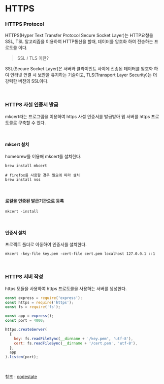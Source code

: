 # HTTPS

### HTTPS Protocol
HTTPS(Hyper Text Transfer Protocol Secure Socket Layer)는 HTTP요청을 SSL, TSL 알고리즘을 이용하여 HTTP통신을 할때, 데이터를 암호화 하여 전송하는 프로토콜 이다.

> SSL / TLS 이란?

SSL(Secure Socket Layer)은 서버와 클라이언트 사이에 전송된 데이터를 암호화 하여 인터넷 연결 시 보안을 유지하는 기술이고,
TLS(Transport Layer Security)는 더 강력한 버전의 SSL이다.

<br>

### HTTPS 사설 인증서 발급

mkcert라는 프로그램을 이용하여 https 사설 인증서를 발급받아 웹 서버를 https 프로토콜로 구축할 수 있다.

<br>

#### mkcert 설치

homebrew를 이용해 mkcert를 설치한다.

```
brew install mkcert

# firefox를 사용할 경우 필요에 따라 설치
brew install nss
```

<br>

#### 로컬을 인증된 발급기관으로 등록

```
mkcert -install
```

<br>

#### 인증서 설치
프로젝트 폴더로 이동하여 인증서를 설치한다.

```
mkcert -key-file key.pem -cert-file cert.pem localhost 127.0.0.1 ::1
```

<br>

### HTTPS 서버 작성
https 모듈을 사용하여 https 프로토콜을 사용하는 서버를 생성한다.

```javascript
const express = require('express');
const https = require('https');
const fs = require('fs');

const app = express();
const port = 4000;

https.createServer(
  {
    key: fs.readFileSync(__dirname + '/key.pem', 'utf-8'),
    cert: fs.readFileSync(__dirname + '/cert.pem', 'utf-8'),
  },
  app
).listen(port);
```

<br>

참조 : [codestate](https://codestates.com/)
